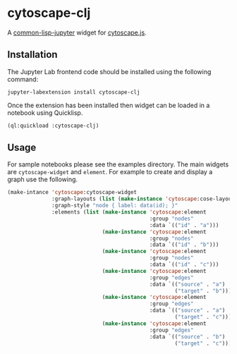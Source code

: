 # cytoscape-clj

A [common-lisp-jupyter][] widget for [cytoscape.js][].

## Installation

The Jupyter Lab frontend code should be installed using the following command:

```
jupyter-labextension install cytoscape-clj
```

Once the extension has been installed then widget can be loaded in a notebook
using Quicklisp.

```lisp
(ql:quickload :cytoscape-clj)
```

## Usage

For sample notebooks please see the examples directory. The main widgets are
`cytoscape-widget` and `element`. For example to create and display a graph
use the following.

```lisp
(make-intance 'cytoscape:cytoscape-widget
              :graph-layouts (list (make-instance 'cytoscape:cose-layout))
              :graph-style "node { label: data(id); }"
              :elements (list (make-instance 'cytoscape:element
                                             :group "nodes"
                                             :data `(("id" . "a")))
                              (make-instance 'cytoscape:element
                                             :group "nodes"
                                             :data `(("id" . "b")))
                              (make-instance 'cytoscape:element
                                             :group "nodes"
                                             :data `(("id" . "c")))
                              (make-instance 'cytoscape:element
                                             :group "edges"
                                             :data `(("source" . "a")
                                                     ("target" . "b")))
                              (make-instance 'cytoscape:element
                                             :group "edges"
                                             :data `(("source" . "a")
                                                     ("target" . "c")))
                              (make-instance 'cytoscape:element
                                             :group "edges"
                                             :data `(("source" . "b")
                                                     ("target" . "c")))))
```

[common-lisp-jupyter]: https://yitzchak.github.io/common-lisp-jupyter/ 
[cytoscape.js]: https://js.cytoscape.org/
